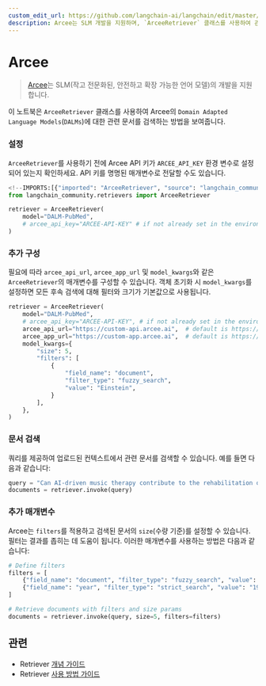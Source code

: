 ```yaml
---
custom_edit_url: https://github.com/langchain-ai/langchain/edit/master/docs/docs/integrations/retrievers/arcee.ipynb
description: Arcee는 SLM 개발을 지원하며, `ArceeRetriever` 클래스를 사용하여 관련 문서를 검색하는 방법을 보여줍니다.
---
```


# Arcee

> [Arcee](https://www.arcee.ai/about/about-us)는 SLM(작고 전문화된, 안전하고 확장 가능한 언어 모델)의 개발을 지원합니다.

이 노트북은 `ArceeRetriever` 클래스를 사용하여 Arcee의 `Domain Adapted Language Models`(`DALMs`)에 대한 관련 문서를 검색하는 방법을 보여줍니다.

### 설정

`ArceeRetriever`를 사용하기 전에 Arcee API 키가 `ARCEE_API_KEY` 환경 변수로 설정되어 있는지 확인하세요. API 키를 명명된 매개변수로 전달할 수도 있습니다.

```python
<!--IMPORTS:[{"imported": "ArceeRetriever", "source": "langchain_community.retrievers", "docs": "https://api.python.langchain.com/en/latest/retrievers/langchain_community.retrievers.arcee.ArceeRetriever.html", "title": "Arcee"}]-->
from langchain_community.retrievers import ArceeRetriever

retriever = ArceeRetriever(
    model="DALM-PubMed",
    # arcee_api_key="ARCEE-API-KEY" # if not already set in the environment
)
```


### 추가 구성

필요에 따라 `arcee_api_url`, `arcee_app_url` 및 `model_kwargs`와 같은 `ArceeRetriever`의 매개변수를 구성할 수 있습니다. 객체 초기화 시 `model_kwargs`를 설정하면 모든 후속 검색에 대해 필터와 크기가 기본값으로 사용됩니다.

```python
retriever = ArceeRetriever(
    model="DALM-PubMed",
    # arcee_api_key="ARCEE-API-KEY", # if not already set in the environment
    arcee_api_url="https://custom-api.arcee.ai",  # default is https://api.arcee.ai
    arcee_app_url="https://custom-app.arcee.ai",  # default is https://app.arcee.ai
    model_kwargs={
        "size": 5,
        "filters": [
            {
                "field_name": "document",
                "filter_type": "fuzzy_search",
                "value": "Einstein",
            }
        ],
    },
)
```


### 문서 검색
쿼리를 제공하여 업로드된 컨텍스트에서 관련 문서를 검색할 수 있습니다. 예를 들면 다음과 같습니다:

```python
query = "Can AI-driven music therapy contribute to the rehabilitation of patients with disorders of consciousness?"
documents = retriever.invoke(query)
```


### 추가 매개변수

Arcee는 `filters`를 적용하고 검색된 문서의 `size`(수량 기준)를 설정할 수 있습니다. 필터는 결과를 좁히는 데 도움이 됩니다. 이러한 매개변수를 사용하는 방법은 다음과 같습니다:

```python
# Define filters
filters = [
    {"field_name": "document", "filter_type": "fuzzy_search", "value": "Music"},
    {"field_name": "year", "filter_type": "strict_search", "value": "1905"},
]

# Retrieve documents with filters and size params
documents = retriever.invoke(query, size=5, filters=filters)
```


## 관련

- Retriever [개념 가이드](/docs/concepts/#retrievers)
- Retriever [사용 방법 가이드](/docs/how_to/#retrievers)